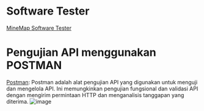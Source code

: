 # Software Tester
[MineMap Software Tester](https://www.mindmeister.com/map/2674954593?t=84J31JHAGo)



# Pengujian API menggunakan POSTMAN

[Postman](https://www.postman.com/): Postman adalah alat pengujian API yang digunakan untuk menguji dan mengelola API. Ini memungkinkan pengujian fungsional dan validasi API dengan mengirim permintaan HTTP dan menganalisis tanggapan yang diterima.
![image](https://github.com/rplulbi/SQA/assets/15622730/9b4e7152-58c3-48a2-93f5-78455eaeb75d)
